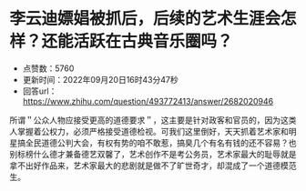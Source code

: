 # 李云迪嫖娼被抓后，后续的艺术生涯会怎样？还能活跃在古典音乐圈吗？
- 点赞数：5760
- 更新时间：2022年09月20日16时43分47秒
- 回答url：https://www.zhihu.com/question/493772413/answer/2682020946
<body>
 <p data-pid="Tt8YM09j">所谓＂公众人物应接受更高的道德要求＂，这主要是针对政客和官员的，因为这类人掌握着公权力，必须严格接受道德检视。可我们这里倒好，天天抓着艺术家和明星搞全民道德公判大会，有权有势的咱不敢惹，搞臭几个有名有钱的还不容易？也别标榜什么德才兼备德艺双馨了，艺术创作不是考公务员，艺术家最大的耻辱就是拿不出好作品来，艺术家最大的悲剧就是做不了旷世奇才，却混成了一个道德模范生。</p>
</body>
